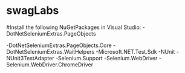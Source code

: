 # swagLabs
#Install the following NuGetPackages in Visual Studio:
-DotNetSeleniumExtras.PageObjects  

-DotNetSeleniumExtras.PageObjects.Core
-DotNetSeleniumExtras.WaitHelpers
-Microsoft.NET.Test.Sdk
-NUnit
-NUnit3TestAdapter
-Selenium.Support
-Selenium.WebDriver
-Selenium.WebDriver.ChromeDriver
